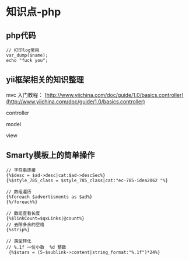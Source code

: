 # 知识点-php

## php代码

```text
// 打印log常用
var_dump($name);
echo "fuck you";
```

## yii框架相关的知识整理

mvc 入门教程： [http://www.yiichina.com/doc/guide/1.0/basics.controller](http://www.yiichina.com/doc/guide/1.0/basics.controller)

controller

model

view

## Smarty模板上的简单操作

```text
// 字符串连接
{%$desc = $ad->desc|cat:$ad->descSec%}
{%$style_785_class = $style_785_class|cat:"ec-785-idea2062 "%}

// 数组遍历
{%foreach $advertisments as $ad%}
{%/foreach%}

// 数组查看长度
{%$linkCount=$qxLinks|@count%}
// 去除多余的空格
{%strip%}

// 类型转化
// %.1f 一位小数  %d 整数
 {%$stars = (5-$sublink->content|string_format:"%.1f")*24%}
```

